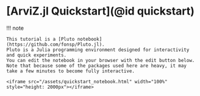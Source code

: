 # [ArviZ.jl Quickstart](@id quickstart)

!!! note
    
    This tutorial is a [Pluto notebook](https://github.com/fonsp/Pluto.jl).
    Pluto is a Julia programming environment designed for interactivity and quick experiments.
    You can edit the notebook in your browser with the edit button below.
    Note that because some of the packages used here are heavy, it may take a few minutes to become fully interactive.

```@raw html
<iframe src="/assets/quickstart_notebook.html" width="100%" style="height: 2000px"></iframe>
```
